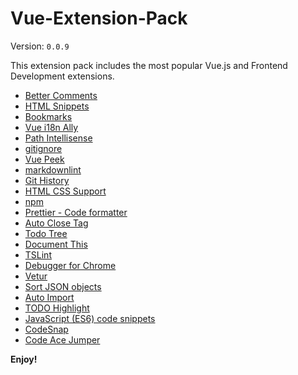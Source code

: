 # Vue-Extension-Pack

Version: `0.0.9`

This extension pack includes the most popular Vue.js and Frontend Development extensions.

- [Better Comments](https://marketplace.visualstudio.com/items?itemName=aaron-bond.better-comments)
- [HTML Snippets](https://marketplace.visualstudio.com/items?itemName=abusaidm.html-snippets)
- [Bookmarks](https://marketplace.visualstudio.com/items?itemName=alefragnani.Bookmarks)
- [Vue i18n Ally](https://marketplace.visualstudio.com/items?itemName=antfu.vue-i18n-ally)
- [Path Intellisense](https://marketplace.visualstudio.com/items?itemName=christian-kohler.path-intellisense)
- [gitignore](https://marketplace.visualstudio.com/items?itemName=codezombiech.gitignore)
- [Vue Peek](https://marketplace.visualstudio.com/items?itemName=dariofuzinato.vue-peek)
- [markdownlint](https://marketplace.visualstudio.com/items?itemName=DavidAnson.vscode-markdownlint)
- [Git History](https://marketplace.visualstudio.com/items?itemName=donjayamanne.githistory)
- [HTML CSS Support](https://marketplace.visualstudio.com/items?itemName=ecmel.vscode-html-css)
- [npm](https://marketplace.visualstudio.com/items?itemName=eg2.vscode-npm-script)
- [Prettier - Code formatter](https://marketplace.visualstudio.com/items?itemName=esbenp.prettier-vscode)
- [Auto Close Tag](https://marketplace.visualstudio.com/items?itemName=formulahendry.auto-close-tag)
- [Todo Tree](https://marketplace.visualstudio.com/items?itemName=Gruntfuggly.todo-tree)
- [Document This](https://marketplace.visualstudio.com/items?itemName=oouo-diogo-perdigao.docthis)
- [TSLint](https://marketplace.visualstudio.com/items?itemName=ms-vscode.vscode-typescript-tslint-plugin)
- [Debugger for Chrome](https://marketplace.visualstudio.com/items?itemName=msjsdiag.debugger-for-chrome)
- [Vetur](https://marketplace.visualstudio.com/items?itemName=octref.vetur)
- [Sort JSON objects](https://marketplace.visualstudio.com/items?itemName=richie5um2.vscode-sort-json)
- [Auto Import](https://marketplace.visualstudio.com/items?itemName=steoates.autoimport)
- [TODO Highlight](https://marketplace.visualstudio.com/items?itemName=wayou.vscode-todo-highlight)
- [JavaScript (ES6) code snippets](https://marketplace.visualstudio.com/items?itemName=xabikos.JavaScriptSnippets)
- [CodeSnap](https://marketplace.visualstudio.com/items?itemName=adpyke.codesnap)
- [Code Ace Jumper](https://marketplace.visualstudio.com/items?itemName=lucax88x.codeacejumper)

**Enjoy!**
